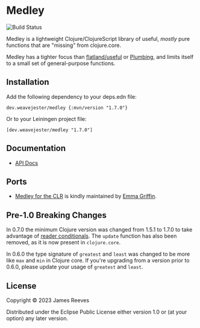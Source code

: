 # Medley

![Build Status](https://github.com/weavejester/medley/actions/workflows/test.yml/badge.svg)

Medley is a lightweight Clojure/ClojureScript library of useful,
*mostly* pure functions that are "missing" from clojure.core.

Medley has a tighter focus than [flatland/useful][] or [Plumbing][],
and limits itself to a small set of general-purpose functions.

[flatland/useful]: https://github.com/flatland/useful
[plumbing]:        https://github.com/plumatic/plumbing

## Installation

Add the following dependency to your deps.edn file:

    dev.weavejester/medley {:mvn/version "1.7.0"}

Or to your Leiningen project file:

    [dev.weavejester/medley "1.7.0"]

## Documentation

* [API Docs](http://weavejester.github.io/medley/medley.core.html)

## Ports

* [Medley for the CLR](https://github.com/E-A-Griffin/medley) is kindly
maintained by [Emma Griffin](https://github.com/E-A-Griffin).

## Pre-1.0 Breaking Changes

In 0.7.0 the minimum Clojure version was changed from 1.5.1 to 1.7.0
to take advantage of [reader conditionals][]. The `update` function
has also been removed, as it is now present in `clojure.core`.

In 0.6.0 the type signature of `greatest` and `least` was changed to
be more like `max` and `min` in Clojure core. If you're upgrading from
a version prior to 0.6.0, please update your usage of `greatest` and
`least`.

[reader conditionals]: http://dev.clojure.org/display/design/Reader+Conditionals

## License

Copyright © 2023 James Reeves

Distributed under the Eclipse Public License either version 1.0 or (at
your option) any later version.
